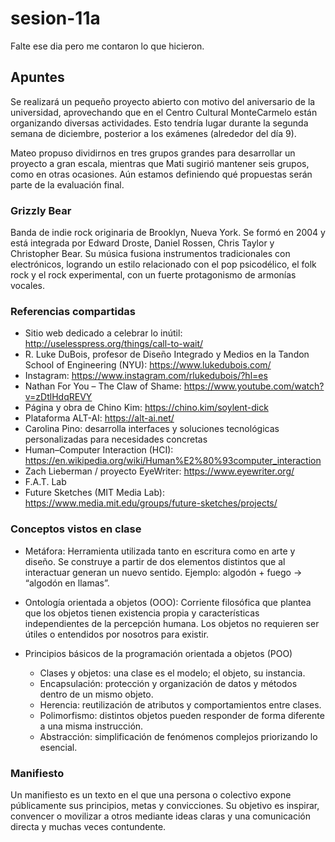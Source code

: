 # sesion-11a
Falte ese dia pero me contaron lo que hicieron.

## Apuntes

Se realizará un pequeño proyecto abierto con motivo del aniversario de la universidad, aprovechando que en el Centro Cultural MonteCarmelo están organizando diversas actividades. Esto tendría lugar durante la segunda semana de diciembre, posterior a los exámenes (alrededor del día 9).

Mateo propuso dividirnos en tres grupos grandes para desarrollar un proyecto a gran escala, mientras que Mati sugirió mantener seis grupos, como en otras ocasiones. Aún estamos definiendo qué propuestas serán parte de la evaluación final.

### Grizzly Bear

Banda de indie rock originaria de Brooklyn, Nueva York. Se formó en 2004 y está integrada por Edward Droste, Daniel Rossen, Chris Taylor y Christopher Bear. Su música fusiona instrumentos tradicionales con electrónicos, logrando un estilo relacionado con el pop psicodélico, el folk rock y el rock experimental, con un fuerte protagonismo de armonías vocales.

### Referencias compartidas

- Sitio web dedicado a celebrar lo inútil: http://uselesspress.org/things/call-to-wait/
- R. Luke DuBois, profesor de Diseño Integrado y Medios en la Tandon School of Engineering (NYU): https://www.lukedubois.com/
- Instagram: https://www.instagram.com/rlukedubois/?hl=es
- Nathan For You – The Claw of Shame: https://www.youtube.com/watch?v=zDtlHdqREVY
- Página y obra de Chino Kim: https://chino.kim/soylent-dick
- Plataforma ALT-AI: https://alt-ai.net/
- Carolina Pino: desarrolla interfaces y soluciones tecnológicas personalizadas para necesidades concretas
- Human–Computer Interaction (HCI): https://en.wikipedia.org/wiki/Human%E2%80%93computer_interaction
- Zach Lieberman / proyecto EyeWriter: https://www.eyewriter.org/
- F.A.T. Lab
- Future Sketches (MIT Media Lab): https://www.media.mit.edu/groups/future-sketches/projects/

### Conceptos vistos en clase

- Metáfora: Herramienta utilizada tanto en escritura como en arte y diseño. Se construye a partir de dos elementos distintos que al interactuar generan un nuevo sentido. Ejemplo: algodón + fuego → “algodón en llamas”.

- Ontología orientada a objetos (OOO): Corriente filosófica que plantea que los objetos tienen existencia propia y características independientes de la percepción humana. Los objetos no requieren ser útiles o entendidos por nosotros para existir.

- Principios básicos de la programación orientada a objetos (POO)
   - Clases y objetos: una clase es el modelo; el objeto, su instancia.
   - Encapsulación: protección y organización de datos y métodos dentro de un mismo objeto.
   - Herencia: reutilización de atributos y comportamientos entre clases.
   - Polimorfismo: distintos objetos pueden responder de forma diferente a una misma instrucción.
   - Abstracción: simplificación de fenómenos complejos priorizando lo esencial.

### Manifiesto

Un manifiesto es un texto en el que una persona o colectivo expone públicamente sus principios, metas y convicciones. Su objetivo es inspirar, convencer o movilizar a otros mediante ideas claras y una comunicación directa y muchas veces contundente.
